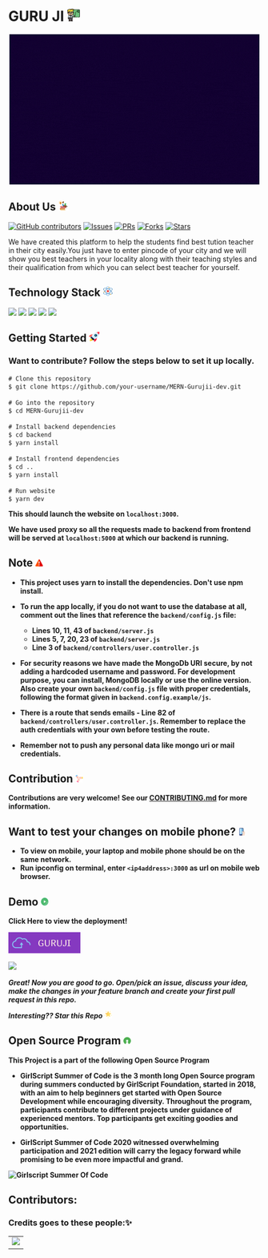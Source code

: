 <h1>GURU JI <a><img src="https://github.com/Samridhi-98/Images/blob/master/Images/teacher(1).svg" width="5%"></a></h1>  
<p align="center"><img src="readme_assets/guruji_gif(1).gif"></p>

<h2>About Us <a><img src="https://github.com/Samridhi-98/Images/blob/master/Images/reading.svg" width="4%"></a></h2>
<p>
 
[![GitHub contributors](https://img.shields.io/github/contributors/Namanl2001/MERN-Gurujii-dev.svg)](https://github.com/Namanl2001/MERN-Gurujii-dev/graphs/contributors/)
[![Issues](https://img.shields.io/github/issues/Namanl2001/MERN-Gurujii-dev)](https://github.com/Namanl2001/MERN-Gurujii-dev/issues)
[![PRs](https://img.shields.io/github/issues-pr/Namanl2001/MERN-Gurujii-dev)](https://github.com/Namanl2001/MERN-Gurujii-dev/pulls)
[![Forks](https://img.shields.io/github/forks/Namanl2001/MERN-Gurujii-dev?style=social)](https://github.com/Namanl2001/MERN-Gurujii-dev) 
[![Stars](https://img.shields.io/github/stars/Namanl2001/MERN-Gurujii-dev?style=social)](https://github.com/Namanl2001/MERN-Gurujii-dev) 

</p>

<p>
 We have created this platform to help the students find best tution teacher in their city easily.You just have to enter pincode of your city and we will show you best teachers in your locality along with their teaching styles and their qualification from which you can select best teacher for yourself.
</p>


<h2>Technology Stack <a><img src="https://github.com/Samridhi-98/Images/blob/master/Images/atom.svg" width="4%"></a></h2>

<p>

<img src ="https://img.shields.io/badge/MongoDB-%234ea94b.svg?&style=for-the-badge&logo=mongodb&logoColor=white"/> 
<img src="https://img.shields.io/badge/express.js%20-%23404d59.svg?&style=for-the-badge"/> 
<img src="https://img.shields.io/badge/reactjs%20-61DAFB.svg?&style=for-the-badge&logo=react&logoColor=blue"/> 
<img src="https://img.shields.io/badge/Node.js-%234ea94b.svg?&style=for-the-badge&logo=node.js&logoColor=white"> 
<img src="https://img.shields.io/badge/git%20-%23121011.svg?&style=for-the-badge&logo=git&logoColor=white&logoWidth=20">

</p>  


<h2>Getting Started <a><img src="https://github.com/Samridhi-98/Images/blob/master/Images/rocket.svg" width="4%"></a></h2>
<h3>Want to contribute? Follow the steps below to set it up locally.</h3>

```
# Clone this repository
$ git clone https://github.com/your-username/MERN-Gurujii-dev.git

# Go into the repository
$ cd MERN-Gurujii-dev

# Install backend dependencies
$ cd backend 
$ yarn install

# Install frontend dependencies
$ cd .. 
$ yarn install

# Run website
$ yarn dev
```

<strong> This should launch the website on `localhost:3000`. <strong>

We have used proxy so all the requests made to backend from frontend will be served at
`localhost:5000` at which our backend is running.


<h2>Note <a><img src="https://github.com/Samridhi-98/Images/blob/master/Images/alarm.svg" width="3%"></a> </h2>
<p>
 
- This project uses yarn to install the dependencies. Don't use npm install.

- To run the app locally, if you do not want to use the database at all, comment out the lines that reference the `backend/config.js` file:
	- Lines 10, 11, 43 of `backend/server.js` 
	- Lines 5, 7, 20, 23 of `backend/server.js`
	- Line 3 of `backend/controllers/user.controller.js`

 - For security reasons we have made the MongoDb URI secure, by not adding a hardcoded username and password. For development purpose, you can install, MongoDB locally or use the  online version. Also create your own `backend/config.js` file with proper credentials, following the format given in `backend.config.example/js`. 
- There is a route that sends emails - Line 82 of `backend/controllers/user.controller.js`. Remember to replace the auth credentials with your own before testing the route.
- Remember not to push any personal data like mongo uri or mail credentials.

</p>

<h2>Contribution <a><img src="https://github.com/Samridhi-98/Images/blob/master/Images/support(1).svg" width="3%"></a> </h2>
<p>
Contributions are very welcome! See our <a href="https://github.com/Namanl2001/MERN-Gurujii-dev/blob/master/contributing.md">CONTRIBUTING.md</a> for more information.
</p>
<h2>Want to test your changes on mobile phone? <a><img src="https://github.com/Samridhi-98/Images/blob/master/Images/smartphone.svg" width="3%"></a></h2>

<p>
 
- To view on mobile, your laptop and mobile phone should be on the same network.
- Run ipconfig on terminal, enter `<ip4address>:3000` as url on mobile web browser. 

</p>


<h2> Demo <a><img src="https://github.com/Samridhi-98/Images/blob/master/Images/play.svg" width="3%"></a></h2>

Click Here to view the deployment!
 
[![Deploy](https://raw.githubusercontent.com/nikitakapoor1919/Buttons/main/guruji.png)](https://guru-jii.herokuapp.com/)

<div>
<img src="https://user-images.githubusercontent.com/63860014/110734802-8f68c480-824e-11eb-910d-7fab7f404fb2.gif"/>
</div>

<strong><em> Great! Now you are good to go. Open/pick an issue, discuss your idea, make the changes in your feature branch and create your first pull request in this repo.</em></strong>

<em>Interesting?? Star this Repo <a><img src="https://github.com/Samridhi-98/Images/blob/master/Images/star.svg" width="3%"></a> </em>


<h2> Open Source Program <a><img src="https://github.com/Samridhi-98/Images/blob/master/Images/open-source.svg" width="3%"></a></h2>

This Project is a part of the following Open Source Program

- GirlScript Summer of Code is the 3 month long Open Source program during summers conducted by GirlScript Foundation, started in 2018, with an aim to help beginners get started with Open Source Development while encouraging diversity. Throughout the program, participants contribute to different projects under guidance of experienced mentors. Top participants get exciting goodies and opportunities.

- GirlScript Summer of Code 2020 witnessed overwhelming participation and 2021 edition will carry the legacy forward while promising to be even more impactful and grand.

<img src ="https://miro.medium.com/max/3000/1*CKaCnG11p5i0KiQyaoyBvg.png" alt ="Girlscript Summer Of Code"></img>

<h2>Contributors:</h2>

### Credits goes to these people:✨

<table>
	<tr>
		<td>
   <a href="https://github.com/Namanl2001/MERN-Gurujii-dev/graphs/contributors">
  <img src="https://contrib.rocks/image?repo=Namanl2001/MERN-Gurujii-dev" />
</a>
		</td>
	</tr>
</table>
